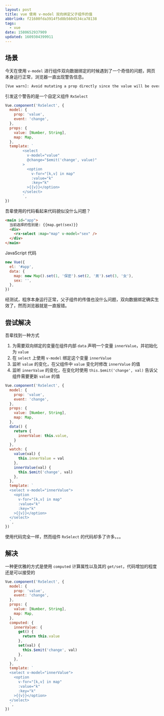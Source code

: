 ```yaml
---
layout: post
title: vue 使用 v-model 双向绑定父子组件的值
abbrlink: f21600fda3914f5d8b5604534ca78138
tags:
  - vue
date: 1580652937909
updated: 1609304399911
---
```


## 场景

今天在使用 `v-model` 进行组件双向数据绑定的时候遇到了一个奇怪的问题，网页本身运行正常，浏览器一直出现警告信息。

```sh
[Vue warn]: Avoid mutating a prop directly since the value will be overwritten whenever the parent component re-renders. Instead, use a data or computed property based on the prop's value. Prop being mutated: "value"
```

引发这个警告的是一个自定义组件 `RxSelect`

```js
Vue.component('RxSelect', {
  model: {
    prop: 'value',
    event: 'change',
  },
  props: {
    value: [Number, String],
    map: Map,
  },
  template: `
        <select
          v-model="value"
          @change="$emit('change', value)"
        >
          <option
            v-for="[k,v] in map"
            :value="k"
            :key="k"
          >{{v}}</option>
        </select>
        `,
})
```

吾辈使用的代码看起来代码貌似没什么问题？

```html
<main id="app">
  当前选择的性别是: {{map.get(sex)}}
  <div>
    <rx-select :map="map" v-model="sex" />
  </div>
</main>
```

JavaScript 代码

```js
new Vue({
  el: '#app',
  data: {
    map: new Map().set(1, '保密').set(2, '男').set(3, '女'),
    sex: '',
  },
})
```

经测试，程序本身运行正常，父子组件的传值也没什么问题，双向数据绑定确实生效了，然而浏览器就是一直报错。

## 尝试解决

吾辈找到一种方式

1.  为需要双向绑定的变量在组件内部 `data` 声明一个变量 `innerValue`，并初始化为 `value`
2.  在 `select` 上使用 `v-model` 绑定这个变量 `innerValue`
3.  监听 `value` 的变化，在父组件中 `value` 变化时修改 `innerValue` 的值
4.  监听 `innerValue` 的变化，在变化时使用 `this.$emit('change', val)` 告诉父组件需要更新 `value` 的值

```js
Vue.component('RxSelect', {
  model: {
    prop: 'value',
    event: 'change',
  },
  props: {
    value: [Number, String],
    map: Map,
  },
  data() {
    return {
      innerValue: this.value,
    }
  },
  watch: {
    value(val) {
      this.innerValue = val
    },
    innerValue(val) {
      this.$emit('change', val)
    },
  },
  template: `
  <select v-model="innerValue">
    <option
      v-for="[k,v] in map"
      :value="k"
      :key="k"
    >{{v}}</option>
  </select>
  `,
})
```

使用代码完全一样，然而组件 `RxSelect` 的代码却多了许多。。。

## 解决

一种更优雅的方式是使用 `computed` 计算属性以及其的 `get/set`，代码增加的程度还是可以接受的

```js
Vue.component('RxSelect', {
  model: {
    prop: 'value',
    event: 'change',
  },
  props: {
    value: [Number, String],
    map: Map,
  },
  computed: {
    innerValue: {
      get() {
        return this.value
      },
      set(val) {
        this.$emit('change', val)
      },
    },
  },
  template: `
  <select v-model="innerValue">
    <option
      v-for="[k,v] in map"
      :value="k"
      :key="k"
    >{{v}}</option>
  </select>
  `,
})
```
